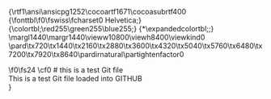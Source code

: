 {\rtf1\ansi\ansicpg1252\cocoartf1671\cocoasubrtf400
{\fonttbl\f0\fswiss\fcharset0 Helvetica;}
{\colortbl;\red255\green255\blue255;}
{\*\expandedcolortbl;;}
\margl1440\margr1440\vieww10800\viewh8400\viewkind0
\pard\tx720\tx1440\tx2160\tx2880\tx3600\tx4320\tx5040\tx5760\tx6480\tx7200\tx7920\tx8640\pardirnatural\partightenfactor0

\f0\fs24 \cf0 # this is a test Git file\
This is a test Git file loaded into GITHUB\
}